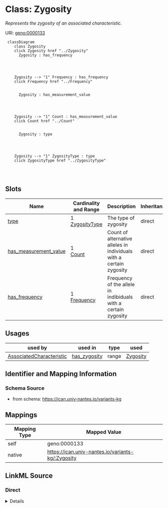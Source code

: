 

# Class: Zygosity


_Represents the zygosity of an associated characteristic._





URI: [geno:0000133](http://purl.obolibrary.org/obo/GENO_0000133)






```mermaid
 classDiagram
    class Zygosity
    click Zygosity href "../Zygosity"
      Zygosity : has_frequency
        
          
    
    
    Zygosity --> "1" Frequency : has_frequency
    click Frequency href "../Frequency"

        
      Zygosity : has_measurement_value
        
          
    
    
    Zygosity --> "1" Count : has_measurement_value
    click Count href "../Count"

        
      Zygosity : type
        
          
    
    
    Zygosity --> "1" ZygosityType : type
    click ZygosityType href "../ZygosityType"

        
      
```




<!-- no inheritance hierarchy -->


## Slots

| Name | Cardinality and Range | Description | Inheritance |
| ---  | --- | --- | --- |
| [type](type.md) | 1 <br/> [ZygosityType](ZygosityType.md) | The type of zygosity | direct |
| [has_measurement_value](has_measurement_value.md) | 1 <br/> [Count](Count.md) | Count of alternative alleles in individuals with a certain zygosity | direct |
| [has_frequency](has_frequency.md) | 1 <br/> [Frequency](Frequency.md) | Frequency of the allele in indibiduals with a certain zygosity | direct |





## Usages

| used by | used in | type | used |
| ---  | --- | --- | --- |
| [AssociatedCharacteristic](AssociatedCharacteristic.md) | [has_zygosity](has_zygosity.md) | range | [Zygosity](Zygosity.md) |






## Identifier and Mapping Information







### Schema Source


* from schema: https://ican.univ-nantes.io/variants-kg




## Mappings

| Mapping Type | Mapped Value |
| ---  | ---  |
| self | geno:0000133 |
| native | https://ican.univ-nantes.io/variants-kg/:Zygosity |







## LinkML Source

<!-- TODO: investigate https://stackoverflow.com/questions/37606292/how-to-create-tabbed-code-blocks-in-mkdocs-or-sphinx -->

### Direct

<details>
```yaml
name: Zygosity
description: Represents the zygosity of an associated characteristic.
from_schema: https://ican.univ-nantes.io/variants-kg
attributes:
  type:
    name: type
    description: The type of zygosity.
    from_schema: https://ican.univ-nantes.io/variants-kg
    rank: 1000
    slot_uri: rdfs:type
    domain_of:
    - Zygosity
    range: ZygosityType
    required: true
  has_measurement_value:
    name: has_measurement_value
    description: Count of alternative alleles in individuals with a certain zygosity.
    from_schema: https://ican.univ-nantes.io/variants-kg
    rank: 1000
    slot_uri: sio:000216
    domain_of:
    - Zygosity
    range: Count
    required: true
  has_frequency:
    name: has_frequency
    description: Frequency of the allele in indibiduals with a certain zygosity.
    from_schema: https://ican.univ-nantes.io/variants-kg
    rank: 1000
    slot_uri: sio:000900
    domain_of:
    - Zygosity
    range: Frequency
    required: true
class_uri: geno:0000133

```
</details>

### Induced

<details>
```yaml
name: Zygosity
description: Represents the zygosity of an associated characteristic.
from_schema: https://ican.univ-nantes.io/variants-kg
attributes:
  type:
    name: type
    description: The type of zygosity.
    from_schema: https://ican.univ-nantes.io/variants-kg
    rank: 1000
    slot_uri: rdfs:type
    alias: type
    owner: Zygosity
    domain_of:
    - Zygosity
    range: ZygosityType
    required: true
  has_measurement_value:
    name: has_measurement_value
    description: Count of alternative alleles in individuals with a certain zygosity.
    from_schema: https://ican.univ-nantes.io/variants-kg
    rank: 1000
    slot_uri: sio:000216
    alias: has_measurement_value
    owner: Zygosity
    domain_of:
    - Zygosity
    range: Count
    required: true
  has_frequency:
    name: has_frequency
    description: Frequency of the allele in indibiduals with a certain zygosity.
    from_schema: https://ican.univ-nantes.io/variants-kg
    rank: 1000
    slot_uri: sio:000900
    alias: has_frequency
    owner: Zygosity
    domain_of:
    - Zygosity
    range: Frequency
    required: true
class_uri: geno:0000133

```
</details>